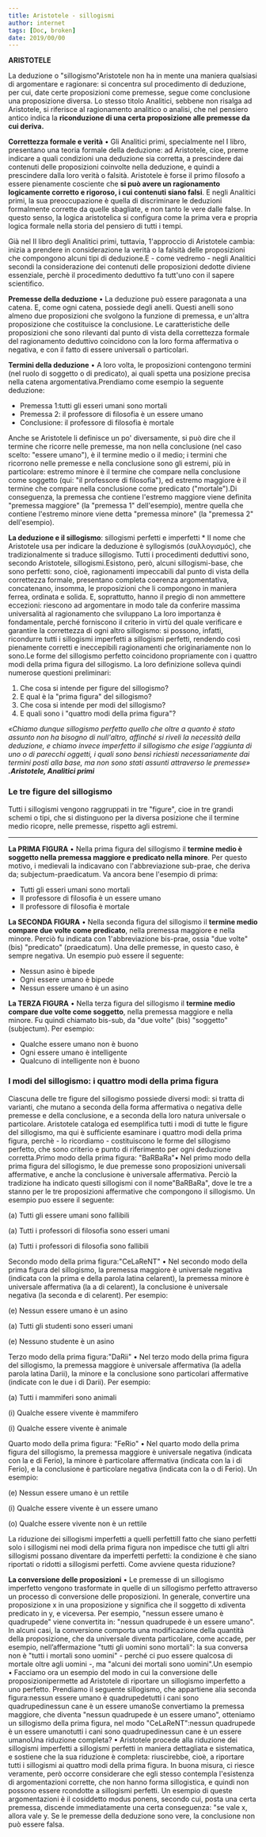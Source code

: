 ```yaml
---
title: Aristotele - sillogismi
author: internet
tags: [Doc, broken]
date: 2019/00/00
---
```


**ARISTOTELE**

La deduzione o "sillogismo"Aristotele non ha in mente una maniera qualsiasi di argomentare e ragionare: si concentra sul procedimento di deduzione, per cui, date certe proposizioni come premesse, segue come conclusione una proposizione diversa. Lo stesso titolo Analitici, sebbene non risalga ad Aristotele, si riferisce al ragionamento analitico o analisi, che nel pensiero antico indica la **riconduzione di una certa proposizione alle premesse da cui deriva.**

**Correttezza formale e verità** • Gli Analitici primi, specialmente nel I libro, presentano una teoria formale della deduzione: ad Aristotele, cioe, preme indicare a quali condizioni una deduzione sia corretta, a prescindere dai contenuti delle proposizioni coinvolte nella deduzione, e quindi a prescindere dalla loro verità o falsità. Aristotele è forse il primo filosofo a essere pienamente cosciente che **si può avere un ragionamento logicamente corretto e rigoroso, i cui contenuti siano falsi**. E negli Analitici primi, la sua preoccupazione è quella di discriminare le deduzioni formalmente corrette da quelle sbagliate, e non tanto le vere dalle false. In questo senso, la logica aristotelica si configura come la prima vera e propria logica formale nella storia del pensiero di tutti i tempi.

Già nel II libro degli Analitici primi, tuttavia, 1'approccio di Aristotele cambia: inizia a prendere in considerazione la verità o la falsità delle proposizioni che compongono alcuni tipi di deduzione.E - come vedremo - negli Analitici secondi la considerazione dei contenuti delle proposizioni dedotte diviene essenziale, perchè il procedimento deduttivo fa tutt'uno con il sapere scientifico.

**Premesse della deduzione** • La deduzione può essere paragonata a una catena. E, come ogni catena, possiede degli anelli. Questi anelli sono almeno due proposizioni che svolgono la funzione di premessa, e un'altra proposizione che costituisce la conclusione. Le caratteristiche delle proposizioni che sono rilevanti dal punto di vista della correttezza formale del ragionamento deduttivo coincidono con la loro forma affermativa o negativa, e con il fatto di essere universali o particolari.

**Termini della deduzione** • A loro volta, le proposizioni contengono termini (nel ruolo di soggetto o di predicato), ai quali spetta una posizione precisa nella catena argomentativa.Prendiamo come esempio la seguente deduzione:

-   Premessa 1:tutti gli esseri umani sono mortali
-   Premessa 2: il professore di filosofia è un essere umano
-   Conclusione: il professore di filosofia è mortale

Anche se Aristotele li definisce un po' diversamente, si può dire che il termine che ricorre nelle premesse, ma non nella conclusione (nel caso scelto: "essere umano"), è il termine medio o il medio; i termini che ricorrono nelle premesse e nella conclusione sono gli estremi, più in particolare: estremo minore è il termine che compare nella conclusione come soggetto (qui: "il professore di filosofia"), ed estremo maggiore è il termine che compare nella conclusione come predicato ("mortale").Di conseguenza, la premessa che contiene l'estremo maggiore viene definita "premessa maggiore" (la "premessa 1" dell'esempio), mentre quella che contiene l'estremo minore viene detta "premessa minore" (la "premessa 2" dell'esempio).

**La deduzione e il sillogismo**: sillogismi perfetti e imperfetti * II nome che Aristotele usa per indicare la deduzione è syllogismós (συλλογισμóς), che tradizionalmente si traduce sillogismo. Tutti i procedimenti deduttivi sono, secondo Aristotele, sillogismi.Esistono, però, alcuni sillogismi-base, che sono perfetti: sono, cioè, ragionamenti impeccabili dal punto di vista della correttezza formale, presentano completa coerenza argomentativa, concatenano, insomma, le proposizioni che li compongono in maniera ferrea, ordinata e solida. E, soprattutto, hanno il pregio di non ammettere eccezioni: riescono ad argomentare in modo tale da conferire massima universalità al ragionamento che sviluppano La loro importanza è fondamentale, perché forniscono il criterio in virtù del quale verificare e garantire la correttezza di ogni altro sillogismo: si possono, infatti, ricondurre tutti i sillogismi imperfetti a sillogismi perfetti, rendendo così pienamente corretti e ineccepibili ragionamenti che originariamente non lo sono.Le forme del sillogismo perfetto coincidono propriamente con i quattro modi della prima figura del sillogismo. La loro definizione solleva quindi numerose questioni preliminari:

1.  Che cosa si intende per figure del sillogismo?
2.  E qual è la "prima figura" del sillogismo?
3.  Che cosa si intende per modi del sillogismo?
4.  E quali sono i "quattro modi della prima figura"?

_«Chiamo dunque sillogismo perfetto quello che oltre a quanto è stato assunto non ha bisogno di null'altro, affinché si riveli la necessità della deduzione, e chiamo invece imperfetto il sillogismo che esige l'aggiunta di uno o di parecchi oggetti, i quali sono bensì richiesti necessariamente dai termini posti alla base, ma non sono stati assunti attraverso le premesse» **.Aristotele, Analitici primi**_

### Le tre figure del sillogismo

Tutti i sillogismi vengono raggruppati in tre "figure", cioe in tre grandi schemi o tipi, che si distinguono per la diversa posizione che il termine medio ricopre, nelle premesse, rispetto agli estremi.

---

**La PRIMA FIGURA** • Nella prima figura del sillogismo il **termine medio è soggetto nella premessa maggiore e predicato nella minore**. Per questo motivo, i medievali la indicavano con l'abbreviazione sub-prae, che deriva da; subjectum-praedicatum. Va ancora bene l'esempio di prima:

-   Tutti gli esseri umani sono mortali
-   Il professore di filosofia è un essere umano
-   Il professore di filosofia è mortale

**La SECONDA FIGURA** • Nella seconda figura del sillogismo il **termine medio compare due volte come predicato**, nella premessa maggiore e nella minore. Perciò fu indicata con 1'abbreviazione bis-prae, ossia "due volte" (bis) "predicato" (praedicatum). Una delle premesse, in questo caso, è sempre negativa. Un esempio può essere il seguente:

-   Nessun asino è bipede
-   Ogni essere umano è bipede
-   Nessun essere umano è un asino

**La TERZA FIGURA** • Nella terza figura del sillogismo il **termine medio compare due volte come soggetto**, nella premessa maggiore e nella minore. Fu quindi chiamato bis-sub, da "due volte" (bis) "soggetto" (subjectum). Per esempio:

-   Qualche essere umano non è buono
-   Ogni essere umano è intelligente
-   Qualcuno di intelligente non è buono

### I modi del sillogismo: i quattro modi della prima figura

Ciascuna delle tre figure del sillogismo possiede diversi modi: si tratta di varianti, che mutano a seconda della forma affermativa o negativa delle premesse e della conclusione, e a seconda della loro natura universale o particolare. Aristotele cataloga ed esemplifica tutti i modi di tutte le figure del sillogismo, ma qui è sufficiente esaminare i quattro modi della prima figura, perchè - lo ricordiamo - costituiscono le forme del sillogismo perfetto, che sono criterio e punto di riferimento per ogni deduzione corretta.Primo modo della prima figura: "BaRBaRa"• Nel primo modo della prima figura del sillogismo, le due premesse sono proposizioni universali affermative, e anche la conclusione è universale affermativa. Perciò la tradizione ha indicato questi sillogismi con il nome"BaRBaRa", dove le tre a stanno per le tre proposizioni affermative che compongono il sillogismo. Un esempio puo essere il seguente:

(a) Tutti gli essere umani sono fallibili

(a) Tutti i professori di filosofia sono esseri umani

(a) Tutti i professori di filosofia sono fallibili

Secondo modo della prima figura:"CeLaReNT" • Nel secondo modo della prima figura del sillogismo, la premessa maggiore è universale negativa (indicata con la prima e della parola latina celarent), la premessa minore è universale affermativa (la a di celarent), la conclusione è universale negativa (la seconda e di celarent). Per esempio:

(e) Nessun essere umano è un asino

(a) Tutti gli studenti sono esseri umani

(e) Nessuno studente è un asino

Terzo modo della prima figura:"DaRii" • Nel terzo modo della prima figura del sillogismo, la premessa maggiore è universale affermativa (la adella parola latina Darii), la minore e la conclusione sono particolari affermative (indicate con le due i di Darii). Per esempio:

(a) Tutti i mammiferi sono animali

(i) Qualche essere vivente è mammifero

(i) Qualche essere vivente è animale

Quarto modo della prima figura: "FeRio" • Nel quarto modo della prima figura del sillogismo, la premessa maggiore è universale negativa (indicata con la e di Ferio), la minore è particolare affermativa (indicata con la i di Ferio), e la conclusione è particolare negativa (indicata con la o di Ferio). Un esempio:

(e) Nessun essere umano è un rettile

(i) Qualche essere vivente è un essere umano

(o) Qualche essere vivente non è un rettile

La riduzione dei sillogismi imperfetti a quelli perfettiII fatto che siano perfetti solo i sillogismi nei modi della prima figura non impedisce che tutti gli altri sillogismi possano diventare da imperfetti perfetti: la condizione è che siano riportati o ridotti a sillogismi perfetti. Come avviene questa riduzione?

**La conversione delle proposizioni** • Le premesse di un sillogismo imperfetto vengono trasformate in quelle di un sillogismo perfetto attraverso un processo di conversione delle proposizioni. In generale, convertire una proposizione x in una proposizione y significa che il soggetto di xdiventa predicato in y, e viceversa. Per esempio, "nessun essere umano è quadrupede" viene convertita in: "nessun quadrupede è un essere umano". In alcuni casi, la conversione comporta una modificazione della quantità della proposizione, che da universale diventa particolare, come accade, per esempio, nell’affermazione "tutti gli uomini sono mortali": la sua conversa non è "tutti i mortali sono uomini" - perché ci puo essere qualcosa di mortale oltre agli uomini -, ma "alcuni dei mortali sono uomini".Un esempio • Facciamo ora un esempio del modo in cui la conversione delle proposizionipermette ad Aristotele di riportare un sillogismo imperfetto a uno perfetto. Prendiamo il seguente sillogismo, che appartiene alia seconda figura:nessun essere umano è quadrupedetutti i cani sono quadrupedinessun cane è un essere umanoSe convertiamo la premessa maggiore, che diventa "nessun quadrupede è un essere umano", otteniamo un sillogismo della prima figura, nel modo "CeLaReNT":nessun quadrupede è un essere umanotutti i cani sono quadrupedinessun cane è un essere umanoUna riduzione completa? • Aristotele procede alla riduzione dei sillogismi imperfetti a sillogismi perfetti in maniera dettagliata e sistematica, e sostiene che la sua riduzione è completa: riuscirebbe, cioè, a riportare tutti i sillogismi ai quattro modi della prima figura. In buona misura, ci riesce veramente, però occorre considerare che egli stesso contempla l'esistenza di argomentazioni corrette, che non hanno forma sillogistica, e quindi non possono essere rcondotte a sillogismi perfetti. Un esempio di queste argomentazioni è il cosiddetto modus ponens, secondo cui, posta una certa premessa, discende immediatamente una certa conseguenza: "se vale x, allora vale y. Se le premesse della deduzione sono vere, la conclusione non può essere falsa.